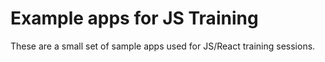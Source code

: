 # Example apps for JS Training

These are a small set of sample apps used for JS/React training sessions.